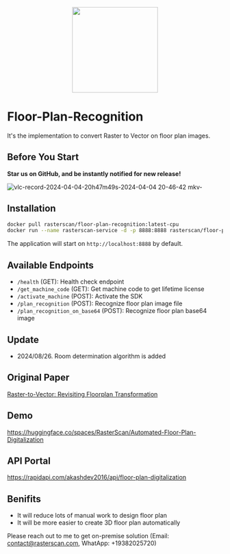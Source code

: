 <div align="center">
<img alt="" src="https://github.com/RasterScan/Floor-Plan-Digitalization/assets/100861353/9d11859f-ba5e-44cb-84d6-8067327b6ffe.png" width=200/>
</div>

# Floor-Plan-Recognition

It's the implementation to convert Raster to Vector on floor plan images.

## Before You Start
**Star us on GitHub, and be instantly notified for new release!**

![vlc-record-2024-04-04-20h47m49s-2024-04-04 20-46-42 mkv-](https://github.com/RasterScan/Floor-Plan-Recognition/assets/100861353/2ff494e2-12bb-4efb-8433-be096739037a)

## Installation
```bash
docker pull rasterscan/floor-plan-recognition:latest-cpu
docker run --name rasterscan-service -d -p 8888:8888 rasterscan/floor-plan-recognition:latest-cpu
```

The application will start on `http://localhost:8888` by default.

## Available Endpoints

- `/health` (GET): Health check endpoint
- `/get_machine_code` (GET): Get machine code to get lifetime license
- `/activate_machine` (POST): Activate the SDK
- `/plan_recognition` (POST): Recognize floor plan image file
- `/plan_recognition_on_base64` (POST): Recognize floor plan base64 image

## Update
- 2024/08/26. Room determination algorithm is added

## Original Paper
[Raster-to-Vector: Revisiting Floorplan Transformation](https://jiajunwu.com/papers/im2cad_iccv.pdf)

## Demo
https://huggingface.co/spaces/RasterScan/Automated-Floor-Plan-Digitalization

## API Portal
https://rapidapi.com/akashdev2016/api/floor-plan-digitalization

## Benifits
- It will reduce lots of manual work to design floor plan
- It will be more easier to create 3D floor plan automatically


Please reach out to me to get on-premise solution (Email: contact@rasterscan.com, WhatApp: +19382025720)


